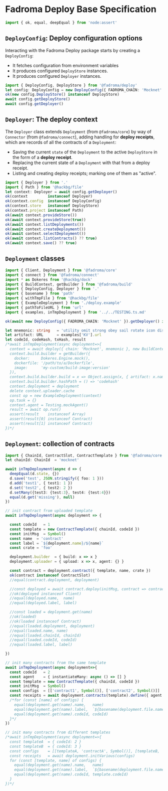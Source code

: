 # Fadroma Deploy Base Specification

```typescript
import { ok, equal, deepEqual } from 'node:assert'
```

## `DeployConfig`: Deploy configuration options

Interacting with the Fadroma Deploy package starts by creating a `DeployConfig`:
  * It fetches configuration from environment variables
  * It produces configured `DeployStore` instances.
  * It produces configured `Deployer` instances.

```typescript
import { DeployConfig, DeployStore } from '@fadroma/deploy'
let config: DeployConfig = new DeployConfig({ FADROMA_CHAIN: 'Mocknet' }, process.cwd())
ok(new config.DeployStore() instanceof DeployStore)
await config.getDeployStore()
await config.getDeployer()
```

## `Deployer`: The deploy context

The `Deployer` class extends `Deployment` (from `@fadroma/core`)
by way of `Connector` (from `@fadroma/connect`), adding handling for
**deploy receipts**, which are records of all the contracts of a `Deployment`:
  * Saving the current `state` of the `Deployment` to the active `DeployStore`
    in the form of a **deploy receipt**.
  * Replacing the current state of a `Deployment` with that from a deploy receipt.
  * Listing and creating deploy receipts; marking one of them as "active".

```typescript
import { Deployer } from '.'
import { Path } from '@hackbg/file'
let context: Deployer = await config.getDeployer()
ok(context         instanceof Deployer)
ok(context.config  instanceof DeployConfig)
ok(context.store   instanceof DeployStore)
ok(context.project instanceof Path)
ok(await context.provideStore())
ok(await context.provideStore(true))
ok(await context.listDeployments())
ok(await context.createDeployment())
ok(await context.selectDeployment())
ok(await context.listContracts() ?? true)
ok(await context.save() ?? true)
```

## `Deployment` classes

```typescript
import { Client, Deployment } from '@fadroma/core'
import { connect } from '@fadroma/connect'
import * as Dokeres from '@hackbg/dock'
import { BuildContext, getBuilder } from '@fadroma/build'
import { DeployConfig, Deployer } from '.'
import { basename } from 'path'
import { withTmpFile } from '@hackbg/file'
import { ExampleDeployment } from './deploy.example'
import { pathToFileURL } from 'url'
import { examples, inTmpDeployment } from '../../TESTING.ts.md'

ok(await new DeployConfig({ FADROMA_CHAIN: 'Mocknet' }).getDeployer() instanceof Deployer)

let mnemonic: string   = 'utility omit strong obey sail rotate icon disease usage scene olive youth clog poverty parade'
let artifact: URL      = examples['KV'].url
let codeId, codeHash, txHash, result
/*await inTmpDeployment(async deployment=>{
  context = await deploy({ chain: 'Mocknet', mnemonic }, new BuildContext())
  context.build.builder = getBuilder({
    docker:     Dokeres.Engine.mock(),
    dockerfile: '/path/to/a/Dockerfile',
    image:      'my-custom/build-image:version'
  }),
  context.build.builder.build = x => Object.assign(x, { artifact: x.name })
  context.build.builder.hashPath = () => 'codehash'
  context.deployment = deployment
  delete context.uploader.cache
  const op = new ExampleDeployment(context)
  op.task = {}
  context.agent = Testing.mockAgent()
  result = await op.run()
  assert(result    instanceof Array)
  assert(result[0] instanceof Contract)
  assert(result[1] instanceof Contract)
})*/
```

## `Deployment`: collection of contracts

```typescript
import { ChainId, ContractSlot, ContractTemplate } from '@fadroma/core'
let chainId: ChainId  = 'mocknet'

await inTmpDeployment(async d => {
  deepEqual(d.state, {})
  d.save('test', JSON.stringify({ foo: 1 }))
  d.add('test1', { test1: 1 })
  d.set('test2', { test2: 2 })
  d.setMany({test3: {test:3}, test4: {test:4}})
  equal(d.get('missing'), null)
})

// init contract from uploaded template
await inTmpDeployment(async deployment => {

  const codeId   = 1
  const template = new ContractTemplate({ chainId, codeId })
  const initMsg  = Symbol()
  const name  = 'contract'
  const label = `${deployment.name}/${name}`
  const crate = 'foo'

  deployment.builder  = { build: x => x }
  deployment.uploader = { upload: x => x, agent: {} }

  const contract = deployment.contract({ template, name, crate })
  ok(contract instanceof ContractSlot)
  //equal(contract.deployment, deployment)

  //const deployed = await contract.deploy(initMsg, contract => contract.client())
  //ok(deployed instanceof Client)
  //equal(deployed.name,  name)
  //equal(deployed.label, label)

  //const loaded = deployment.get(name)
  //ok(loaded)
  //ok(loaded instanceof Contract)
  //equal(loaded.deployment, deployment)
  //equal(loaded.name, name)
  //equal(loaded.chainId, chainId)
  //equal(loaded.codeId, codeId)
  //equal(loaded.label, label)

})

// init many contracts from the same template
await inTmpDeployment(async deployment=>{
  const codeId   = 2
  const agent    = { instantiateMany: async () => [] }
  const template = new ContractTemplate({ chainId, codeId })
  const initMsg  = Symbol()
  const configs  = [['contract1', Symbol()], ['contract2', Symbol()]]
  const receipts = await deployment.contracts(template).define({ agent }).deploy(configs)
  /*for (const [name] of configs) {
    equal(deployment.get(name).name,   name)
    equal(deployment.get(name).label,  `${basename(deployment.file.name)}/${name}`)
    equal(deployment.get(name).codeId, codeId)
  }*/
})

// init many contracts from different templates
/*await inTmpDeployment(async deployment=>{
  const templateA  = { codeId: 2 }
  const templateB  = { codeId: 3 }
  const configs    = [[templateA, 'contractA', Symbol()], [templateB, 'contractB', Symbol()]]
  const receipts   = await deployment.initVarious(configs)
  for (const [template, name] of configs) {
    equal(deployment.get(name).name,   name)
    equal(deployment.get(name).label,  `${basename(deployment.file.name)}/${name}`)
    equal(deployment.get(name).codeId, template.codeId)
  }
})*/
```
